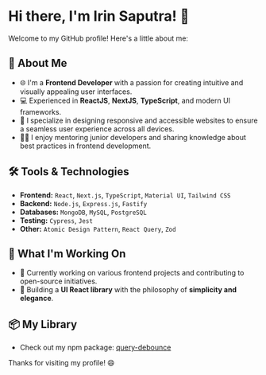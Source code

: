 # Hi there, I'm Irin Saputra! 👋

Welcome to my GitHub profile! Here's a little about me:

## 🚀 About Me
- 🌐 I'm a **Frontend Developer** with a passion for creating intuitive and visually appealing user interfaces.
- 💻 Experienced in **ReactJS**, **NextJS**, **TypeScript**, and modern UI frameworks.
- 🎨 I specialize in designing responsive and accessible websites to ensure a seamless user experience across all devices.
- 🧑‍🏫 I enjoy mentoring junior developers and sharing knowledge about best practices in frontend development.

## 🛠️ Tools & Technologies
- **Frontend:** `React`, `Next.js`, `TypeScript`, `Material UI`, `Tailwind CSS`
- **Backend:** `Node.js`, `Express.js`, `Fastify`
- **Databases:** `MongoDB`, `MySQL`, `PostgreSQL`
- **Testing:** `Cypress`, `Jest`
- **Other:** `Atomic Design Pattern`, `React Query`, `Zod`

## 🌱 What I'm Working On
- 🔨 Currently working on various frontend projects and contributing to open-source initiatives.
- 🚧 Building a **UI React library** with the philosophy of **simplicity and elegance**.

## 📦 My Library
- Check out my npm package: [query-debounce](https://www.npmjs.com/package/query-debounce)

Thanks for visiting my profile! 😄
